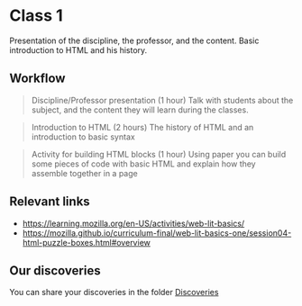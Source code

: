 # Class 1

Presentation of the discipline, the professor, and the content.
Basic introduction to HTML and his history.

## Workflow

> Discipline/Professor presentation (1 hour)
Talk with students about the subject, and the content they will learn during the classes.

> Introduction to HTML (2 hours)
The history of HTML and an introduction to basic syntax

> Activity for building HTML blocks (1 hour)
Using paper you can build some pieces of code with basic HTML and explain how they assemble together in a page

## Relevant links

- https://learning.mozilla.org/en-US/activities/web-lit-basics/
- https://mozilla.github.io/curriculum-final/web-lit-basics-one/session04-html-puzzle-boxes.html#overview

## Our discoveries

You can share your discoveries in the folder [Discoveries](https://github.com/felipez3r0/openclasses/Examples/Classes/Class_1/Discoveries)
